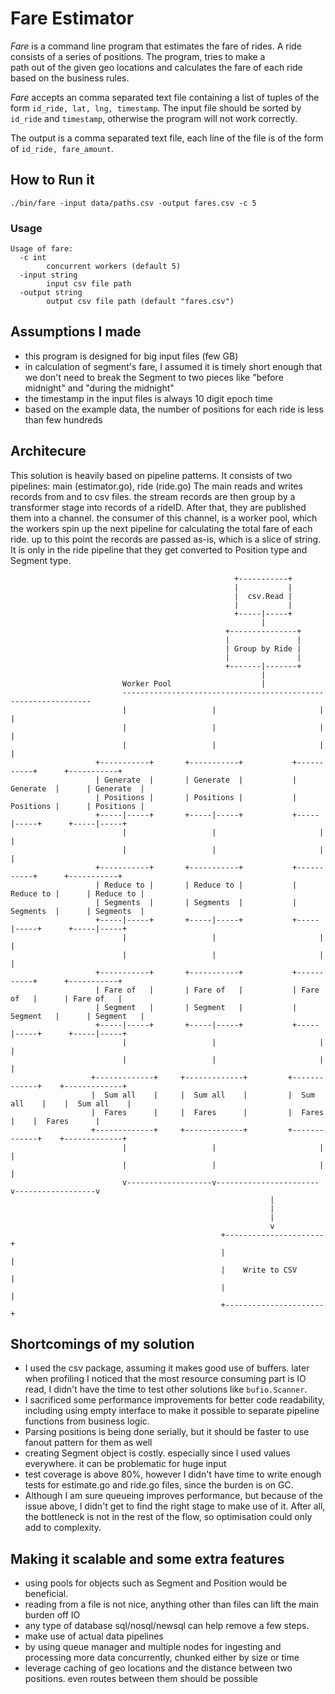 # Fare Estimator
_Fare_ is a command line program that estimates the fare of rides. 
A ride consists of a series of positions. The program, tries to make a  
path out of the given geo locations and calculates the fare of each ride
based on the business rules.
   
_Fare_ accepts an comma separated text file containing a list of tuples of the 
form `id_ride, lat, lng, timestamp`. The input file should be sorted 
by `id_ride` and `timestamp`, otherwise the program will not work correctly. 

The output is a comma separated text file, each line of the file is of the form
of `id_ride, fare_amount`. 
	

## How to Run it
```shell script
./bin/fare -input data/paths.csv -output fares.csv -c 5
```

### Usage
````
Usage of fare:
  -c int
        concurrent workers (default 5)
  -input string
        input csv file path
  -output string
        output csv file path (default "fares.csv")
````


## Assumptions I made
- this program is designed for big input files (few GB)
- in calculation of segment's fare, I assumed it is timely short enough
that we don't need to break the Segment to two pieces like "before midnight" and
"during the midnight"
- the timestamp in the input files is always 10 digit epoch time
- based on the example data, the number of positions for each ride is less than few hundreds 


## Architecure
This solution is heavily based on pipeline patterns. It consists of two pipelines: main (estimator.go), ride (ride.go)
The main reads and writes records from and to csv files. the stream records are then group by a transformer stage into 
records of a rideID. After that, they are published them into a channel. the consumer of this channel, is a worker pool, 
which the workers spin up the next pipeline for calculating the total fare of each ride. up to this point the records are
passed as-is, which is a slice of string. It is only in the ride pipeline that they get converted to Position type and
Segment type.

                                                      +-----------+                                 
                                                      |           |                                 
                                                      |  csv.Read |                                 
                                                      |           |                                 
                                                      +-----|-----+                                 
                                                            |                                       
                                                    +---------------+                               
                                                    |               |                               
                                                    | Group by Ride |                               
                                                    |               |                               
                                                    +-------|-------+                               
                                                            |                                       
                             Worker Pool                    |                                       
                             ---------------------------------------------------------------        
                             |                   |                       |                  |       
                             |                   |                       |                  |       
                             |                   |                       |                  |       
                       +-----------+       +-----------+           +-----------+      +-----------+ 
                       | Generate  |       | Generate  |           | Generate  |      | Generate  | 
                       | Positions |       | Positions |           | Positions |      | Positions | 
                       +-----|-----+       +-----|-----+           +-----|-----+      +-----|-----+ 
                             |                   |                       |                  |       
                             |                   |                       |                  |       
                       +-----------+       +-----------+           +-----------+      +-----------+ 
                       | Reduce to |       | Reduce to |           | Reduce to |      | Reduce to | 
                       | Segments  |       | Segments  |           | Segments  |      | Segments  | 
                       +-----|-----+       +-----|-----+           +-----|-----+      +-----|-----+ 
                             |                   |                       |                  |       
                             |                   |                       |                  |       
                       +-----------+       +-----------+           +-----------+      +-----------+ 
                       | Fare of   |       | Fare of   |           | Fare of   |      | Fare of   | 
                       | Segment   |       | Segment   |           | Segment   |      | Segment   | 
                       +-----|-----+       +-----|-----+           +-----|-----+      +-----|-----+ 
                             |                   |                       |                  |       
                             |                   |                       |                  |       
                      +-------------+     +-------------+         +-------------+    +-------------+
                      |  Sum all    |     |  Sum all    |         |  Sum all    |    |  Sum all    |
                      |  Fares      |     |  Fares      |         |  Fares      |    |  Fares      |
                      +-------------+     +-------------+         +-------------+    +-------------+
                             |                   |                       |                  |       
                             |                   |                       |                  |       
                             v-------------------v-----------------------v------------------v       
                                                              |                                     
                                                              |                                     
                                                              |                                     
                                                              v                                     
                                                   +----------------------+                         
                                                   |                      |                         
                                                   |    Write to CSV      |                         
                                                   |                      |                         
                                                   +----------------------+                           


## Shortcomings of my solution
-  I used the csv package, assuming it makes good use of buffers. later when profiling I noticed that the 
most resource consuming part is IO read, I didn't have the time to test other solutions like `bufio.Scanner`.
- I sacrificed some performance improvements for better code readability, including using empty interface to make it 
possible to separate pipeline functions from business logic.
- Parsing positions is being done serially, but it should be faster to use fanout pattern for them as well
- creating Segment object is costly. especially since I used values everywhere. it can be problematic for huge input 
- test coverage is above 80%, however I didn't have time to write enough tests for estimate.go and ride.go
files, since the burden is on GC.
- Although I am sure queueing improves performance, but because of the issue above, I didn't get to find the right stage
to make use of it. After all, the bottleneck is not in the rest of the flow, so optimisation could only add to complexity.

## Making it scalable and some extra features
- using pools for objects such as Segment and Position would be beneficial. 
- reading from a file is not nice, anything other than files can lift the main burden off IO
- any type of database sql/nosql/newsql can help remove a few steps.
- make use of actual data pipelines 
- by using queue manager and multiple nodes for ingesting and processing more data concurrently, chunked either by size or time
- leverage caching of geo locations and the distance between two positions. even routes between them should be possible
